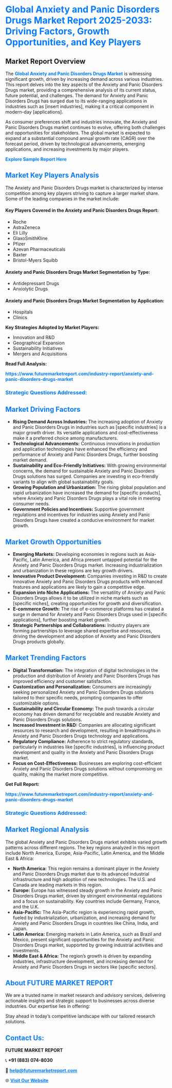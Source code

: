 <h1 style="color: #007BFF;">Global Anxiety and Panic Disorders Drugs Market Report 2025-2033: Driving Factors, Growth Opportunities, and Key Players</h1>

<section id="overview">
<h2>Market Report Overview</h2>
<p>The <a href="https://www.futuremarketreport.com/industry-report/anxiety-and-panic-disorders-drugs-market" style="color: #007BFF; text-decoration: none;"><strong>Global Anxiety and Panic Disorders Drugs Market</strong></a> is witnessing significant growth, driven by increasing demand across various industries. This report delves into the key aspects of the Anxiety and Panic Disorders Drugs market, providing a comprehensive analysis of its current status, future potential, and challenges. The demand for Anxiety and Panic Disorders Drugs has surged due to its wide-ranging applications in industries such as [insert industries], making it a critical component in modern-day [applications].</p>
<p>As consumer preferences shift and industries innovate, the Anxiety and Panic Disorders Drugs market continues to evolve, offering both challenges and opportunities for stakeholders. The global market is expected to expand at a substantial compound annual growth rate (CAGR) over the forecast period, driven by technological advancements, emerging applications, and increasing investments by major players.</p>
</section>

<section id="overview">
<p><a href="https://www.futuremarketreport.com/request-sample/reportId=76967" style="color: #007BFF; text-decoration: none;"><strong>Explore Sample Report Here</strong></a></p>
</section>

<section id="key-players">
<h2 style="color: #007BFF;">Market Key Players Analysis</h2>
<p>The Anxiety and Panic Disorders Drugs market is characterized by intense competition among key players striving to capture a larger market share. Some of the leading companies in the market include:</p>
<h4>Key Players Covered in the Anxiety and Panic Disorders Drugs Report:</h4>
<ul><li>Roche</li><li>AstraZeneca</li><li>Eli Lilly</li><li>GlaxoSmithKline</li><li>Pfizer</li><li>Azevan Pharmaceuticals</li><li>Baxter</li><li>Bristol-Myers Squibb</li></ul>
<h4>Anxiety and Panic Disorders Drugs Market Segmentation by Type:</h4>
<ul><li>Antidepressant Drugs</li><li>Anxiolytic Drugs</li></ul>

<h4>Anxiety and Panic Disorders Drugs Market Segmentation by Application:</h4>
<ul><li>Hospitals</li><li>Clinics</li></ul>
<p><strong>Key Strategies Adopted by Market Players:</strong></p>
<ul>
<li>Innovation and R&D</li>
<li>Geographical Expansion</li>
<li>Sustainability Initiatives</li>
<li>Mergers and Acquisitions</li>
</ul>
</section>

<section>
<p><strong>Read Full Analysis: </strong></p><a href="https://www.futuremarketreport.com/industry-report/anxiety-and-panic-disorders-drugs-market" style="color: #007BFF; text-decoration: none;"><strong>https://www.futuremarketreport.com/industry-report/anxiety-and-panic-disorders-drugs-market</strong></a>
<h3 style="color: #007BFF;">Strategic Questions Addressed:</h3>
</section>

<section id="driving-factors">
<h2 style="color: #007BFF;">Market Driving Factors</h2>
<ul>
<li><strong>Rising Demand Across Industries:</strong> The increasing adoption of Anxiety and Panic Disorders Drugs in industries such as [specific industries] is a major growth driver. Its versatile applications and cost-effectiveness make it a preferred choice among manufacturers.</li>
<li><strong>Technological Advancements:</strong> Continuous innovations in production and application technologies have enhanced the efficiency and performance of Anxiety and Panic Disorders Drugs, further boosting market demand.</li>
<li><strong>Sustainability and Eco-Friendly Initiatives:</strong> With growing environmental concerns, the demand for sustainable Anxiety and Panic Disorders Drugs solutions has surged. Companies are investing in eco-friendly variants to align with global sustainability goals.</li>
<li><strong>Growing Population and Urbanization:</strong> The rising global population and rapid urbanization have increased the demand for [specific products], where Anxiety and Panic Disorders Drugs plays a vital role in meeting consumer needs.</li>
<li><strong>Government Policies and Incentives:</strong> Supportive government regulations and incentives for industries using Anxiety and Panic Disorders Drugs have created a conducive environment for market growth.</li>
</ul>
</section>

<section id="growth-opportunities">
<h2 style="color: #007BFF;">Market Growth Opportunities</h2>
<ul>
<li><strong>Emerging Markets:</strong> Developing economies in regions such as Asia-Pacific, Latin America, and Africa present untapped potential for the Anxiety and Panic Disorders Drugs market. Increasing industrialization and urbanization in these regions are key growth drivers.</li>
<li><strong>Innovative Product Development:</strong> Companies investing in R&D to create innovative Anxiety and Panic Disorders Drugs products with enhanced features and applications are likely to gain a competitive edge.</li>
<li><strong>Expansion into Niche Applications:</strong> The versatility of Anxiety and Panic Disorders Drugs allows it to be utilized in niche markets such as [specific niches], creating opportunities for growth and diversification.</li>
<li><strong>E-commerce Growth:</strong> The rise of e-commerce platforms has created a surge in demand for Anxiety and Panic Disorders Drugs used in [specific applications], further boosting market growth.</li>
<li><strong>Strategic Partnerships and Collaborations:</strong> Industry players are forming partnerships to leverage shared expertise and resources, driving the development and adoption of Anxiety and Panic Disorders Drugs products globally.</li>
</ul>
</section>

<section id="trending-factors">
<h2 style="color: #007BFF;">Market Trending Factors</h2>
<ul>
<li><strong>Digital Transformation:</strong> The integration of digital technologies in the production and distribution of Anxiety and Panic Disorders Drugs has improved efficiency and customer satisfaction.</li>
<li><strong>Customization and Personalization:</strong> Consumers are increasingly seeking personalized Anxiety and Panic Disorders Drugs solutions tailored to their specific needs, prompting companies to offer customizable options.</li>
<li><strong>Sustainability and Circular Economy:</strong> The push towards a circular economy has driven demand for recyclable and reusable Anxiety and Panic Disorders Drugs solutions.</li>
<li><strong>Increased Investment in R&D:</strong> Companies are allocating significant resources to research and development, resulting in breakthroughs in Anxiety and Panic Disorders Drugs technology and applications.</li>
<li><strong>Regulatory Compliance:</strong> Adherence to strict regulatory standards, particularly in industries like [specific industries], is influencing product development and quality in the Anxiety and Panic Disorders Drugs market.</li>
<li><strong>Focus on Cost-Effectiveness:</strong> Businesses are exploring cost-efficient Anxiety and Panic Disorders Drugs solutions without compromising on quality, making the market more competitive.</li>
</ul>
</section>

<section>
<p><strong>Get Full Report: </strong></p><a href="https://www.futuremarketreport.com/industry-report/anxiety-and-panic-disorders-drugs-market" style="color: #007BFF; text-decoration: none;"><strong>https://www.futuremarketreport.com/industry-report/anxiety-and-panic-disorders-drugs-market</strong></a>
<h3 style="color: #007BFF;">Strategic Questions Addressed:</h3>
</section>


<section id="regional-analysis">
<h2 style="color: #007BFF;">Market Regional Analysis</h2>
<p>The global Anxiety and Panic Disorders Drugs market exhibits varied growth patterns across different regions. The key regions analyzed in this report include North America, Europe, Asia-Pacific, Latin America, and the Middle East & Africa:</p>
<ul>
<li><strong>North America:</strong> This region remains a dominant player in the Anxiety and Panic Disorders Drugs market due to its advanced industrial infrastructure and high adoption of new technologies. The U.S. and Canada are leading markets in this region.</li>
<li><strong>Europe:</strong> Europe has witnessed steady growth in the Anxiety and Panic Disorders Drugs market, driven by stringent environmental regulations and a focus on sustainability. Key countries include Germany, France, and the U.K.</li>
<li><strong>Asia-Pacific:</strong> The Asia-Pacific region is experiencing rapid growth, fueled by industrialization, urbanization, and increasing demand for Anxiety and Panic Disorders Drugs in countries like China, India, and Japan.</li>
<li><strong>Latin America:</strong> Emerging markets in Latin America, such as Brazil and Mexico, present significant opportunities for the Anxiety and Panic Disorders Drugs market, supported by growing industrial activities and investments.</li>
<li><strong>Middle East & Africa:</strong> The region’s growth is driven by expanding industries, infrastructure development, and increasing demand for Anxiety and Panic Disorders Drugs in sectors like [specific sectors].</li>
</ul>
</section>

<footer>
<h2 style="color: #007BFF;">About FUTURE MARKET REPORT</h2>
<p>We are a trusted name in market research and advisory services, delivering actionable insights and strategic support to businesses across diverse industries. Our expertise lies in offering:</p>

<p>Stay ahead in today’s competitive landscape with our tailored research solutions.</p>

<h2 style="color: #007BFF;">Contact Us:</h2>
<p><strong>FUTURE MARKET REPORT</strong></p>
<p>📞 <strong>+91 (883) 074-8030</strong></p>
<p>📧 <strong><a href="mailto:help@futuremarketreport.com" style="color: #007BFF;">help@futuremarketreport.com</a></strong></p>
<p>🌐 <strong><a href="https://www.futuremarketreport.com/" style="color: #007BFF;">Visit Our Website</a></strong></p>
</footer>
